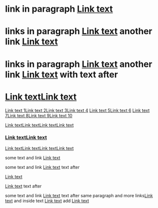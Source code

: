 # link in paragraph [Link text](http://linkvalue.com)

# links in paragraph [Link text](http://linkvalue.com) another link [Link text](http://linkvalue.com)

# links in paragraph [Link text](http://linkvalue.com) another link [Link text](http://linkvalue.com) with text after

# [Link text](http://linkvalue.com)[Link text](http://linkvalue.com)

[Link text 1](http://linkvalue.com)[Link text 2](http://linkvalue.com)[Link text 3](http://linkvalue.com)[Link text 4](http://linkvalue.com)
[Link text 5](http://linkvalue.com)[Link text 6](http://linkvalue.com)
[Link text 7](http://linkvalue.com)[Link text 8](http://linkvalue.com)[Link text 9](http://linkvalue.com)[Link text 10](http://linkvalue.com)




[Link text](http://linkvalue.com)[Link text](http://linkvalue.com)[Link text](http://linkvalue.com)[Link text](http://linkvalue.com)
### [Link text](http://linkvalue.com)[Link text](http://linkvalue.com)
[Link text](http://linkvalue.com)[Link text](http://linkvalue.com)[Link text](http://linkvalue.com)[Link text](http://linkvalue.com)


some text and link [Link text](http://linkvalue.com)


some text and link [Link text](http://linkvalue.com) text after

[Link text](http://linkvalue.com)

[Link text](http://linkvalue.com) text after


some text and link [Link text](http://linkvalue.com) text after
same paragraph and more links[Link text](http://linkvalue.com) and inside text [Link text](http://linkvalue.com) add
[Link text](http://linkvalue.com)